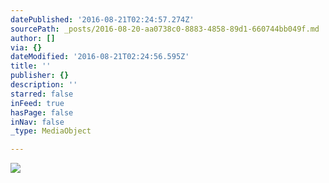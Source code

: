 ```yaml
---
datePublished: '2016-08-21T02:24:57.274Z'
sourcePath: _posts/2016-08-20-aa0738c0-8883-4858-89d1-660744bb049f.md
author: []
via: {}
dateModified: '2016-08-21T02:24:56.595Z'
title: ''
publisher: {}
description: ''
starred: false
inFeed: true
hasPage: false
inNav: false
_type: MediaObject

---
```

![](https://the-grid-user-content.s3-us-west-2.amazonaws.com/1656aec8-8e8b-41ce-97f1-dabad709fc1d.jpg)